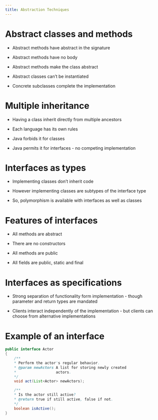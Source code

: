 ```yaml
---
title: Abstraction Techniques
---
```


# Abstract classes and methods

- Abstract methods have abstract in the signature

- Abstract methods have no body

- Abstract methods make the class abstract

- Abstract classes can’t be instantiated

- Concrete subclasses complete the implementation

# Multiple inheritance

- Having a class inherit directly from multiple ancestors

- Each language has its own rules

- Java forbids it for classes

- Java permits it for interfaces - no competing implementation

# Interfaces as types

- Implementing classes don’t inherit code

- However implementing classes are subtypes of the interface type

- So, polymorphism is available with interfaces as well as classes

# Features of interfaces

- All methods are abstract

- There are no constructors

- All methods are public

- All fields are public, static and final

# Interfaces as specifications

- Strong separation of functionality form implementation - though
  parameter and return types are mandated

- Clients interact independently of the implementation - but clients
  can choose from alternative implementations

# Example of an interface

```java
public interface Actor
{
    /**
    * Perform the actor's regular behavior.
    * @param newActors A list for storing newly created
    *                  actors.
    */
    void act(List<Actor> newActors);

    /**
    * Is the actor still active?
    * @return true if still active, false if not.
    */
    boolean isActive();
}
```
